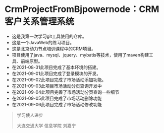 # CrmProjectFromBjpowernode：CRM客户关系管理系统

- 这是我第一次学习git工具使用的仓库。
- 这是一个JavaWeb的练习项目。
- 这是北京动力节点培训课程中的CRM项目。
- 项目使用了java、mysql、jquery、mybatis等技术，使用了maven构建工具、前端原型。
- 在2021-08-31此项目完成了基本环境的搭建。
- 在2021-09-01此项目完成了登录模块的开发。
- 在2021-09-02此项目完成了市场活动添加功能。
- 在2021-09-03此项目市场活动分页查询开发中
- 在2021-09-04此项目完善了市场活动分页查询一些细节
- 在2021-09-05此项目完成了市场活动删除功能
- 在2021-09-06此项目完成了市场活动修改功能



> 学习使人进步
> 
> 大连交通大学 信息学院 刘嘉宁

